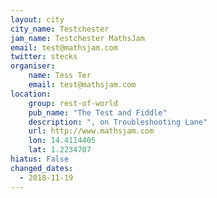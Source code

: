```yaml
---
layout: city                                       
city_name: Testchester                                                               
jam_name: Testchester MathsJam
email: test@mathsjam.com
twitter: stecks
organiser:
    name: Tess Ter
    email: test@mathsjam.com
location:
    group: rest-of-world
    pub_name: "The Test and Fiddle"
    description: ", on Troubleshooting Lane"
    url: http://www.mathsjam.com
    lon: 14.4114405
    lat: 1.2234707
hiatus: False
changed_dates:
  - 2018-11-19
---
```

